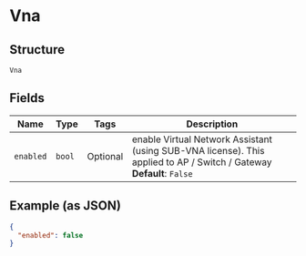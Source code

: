 
# Vna

## Structure

`Vna`

## Fields

| Name | Type | Tags | Description |
|  --- | --- | --- | --- |
| `enabled` | `bool` | Optional | enable Virtual Network Assistant (using SUB-VNA license). This applied to AP / Switch / Gateway<br>**Default**: `False` |

## Example (as JSON)

```json
{
  "enabled": false
}
```

